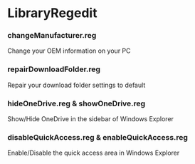 # LibraryRegedit

### changeManufacturer.reg
Change your OEM information on your PC

### repairDownloadFolder.reg
Repair your download folder settings to default

### hideOneDrive.reg & showOneDrive.reg
Show/Hide OneDrive in the sidebar of Windows Explorer

### disableQuickAccess.reg & enableQuickAccess.reg
Enable/Disable the quick access area in Windows Explorer
